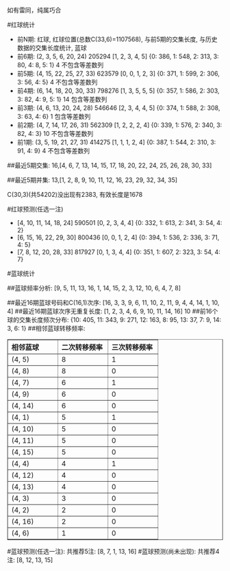 <!-- 
.. title: 双色球2012057期(2012-05-17)数据分析报告
.. slug: slott-2012057-2012-05-17-report
.. date: 2012-05-18 08:00:00 UTC+08:00
.. tags: Lottery
.. link: 
.. description: 
.. type: text
-->

如有雷同，纯属巧合

<!-- TEASER_END-->

#红球统计

- 前N期: 红球, 红球位置(总数C(33,6)=1107568), 与前5期的交集长度, 与历史数据的交集长度统计, 蓝球
- 前6期: (2, 3, 5, 6, 20, 24) 205294 [1, 2, 3, 4, 5] {0: 386, 1: 548, 2: 313, 3: 80, 4: 8, 5: 1} 4 不包含等差数列
- 前5期: (4, 15, 22, 25, 27, 33) 623579 [0, 0, 1, 2, 3] {0: 371, 1: 599, 2: 306, 3: 56, 4: 5} 4 不包含等差数列
- 前4期: (6, 14, 18, 20, 30, 33) 798276 [1, 3, 5, 5, 5] {0: 357, 1: 586, 2: 303, 3: 82, 4: 9, 5: 1} 14 包含等差数列
- 前3期: (4, 6, 13, 20, 24, 28) 546646 [2, 3, 4, 4, 5] {0: 374, 1: 588, 2: 308, 3: 63, 4: 6} 1 包含等差数列
- 前2期: (4, 7, 14, 17, 26, 31) 562309 [1, 2, 2, 2, 4] {0: 339, 1: 576, 2: 340, 3: 82, 4: 3} 10 不包含等差数列
- 前1期: (3, 5, 19, 21, 27, 31) 414275 [1, 1, 1, 2, 4] {0: 387, 1: 544, 2: 310, 3: 91, 4: 9} 4 不包含等差数列

##最近5期交集:
16,[4, 6, 7, 13, 14, 15, 17, 18, 20, 22, 24, 25, 26, 28, 30, 33]

##最近5期并集:
13,[1, 2, 8, 9, 10, 11, 12, 16, 23, 29, 32, 34, 35]

C(30,3)(共54202)没出现有2383, 
有效长度是1678

#红球预测(任选一注)

- [4, 10, 11, 14, 18, 24] 590501 [0, 2, 3, 4, 4] {0: 332, 1: 613, 2: 341, 3: 54, 4: 2}
- [6, 15, 16, 22, 29, 30] 800436 [0, 0, 1, 2, 4] {0: 394, 1: 536, 2: 336, 3: 71, 4: 5}
- [7, 8, 12, 20, 28, 33] 817927 [0, 1, 3, 4, 4] {0: 351, 1: 607, 2: 323, 3: 54, 4: 7}

#蓝球统计

##蓝球频率分析:
[9, 5, 11, 13, 16, 1, 14, 15, 2, 3, 12, 10, 6, 4, 7, 8]

##最近16期蓝球号码和C(16,1)次序:
[16, 3, 3, 9, 6, 11, 10, 2, 11, 9, 4, 4, 14, 1, 10, 4]
##最近16期蓝球次序无重复长度:
[1, 2, 3, 4, 6, 9, 10, 11, 14, 16] 10
##前16个球的交集长度频次分布:
{10: 405, 11: 343, 9: 271, 12: 163, 8: 95, 13: 37, 7: 9, 14: 3, 6: 1}
##相邻蓝球转移频率:
<table border="1" class="table table-striped dataframe">
  <thead>
    <tr style="text-align: left;">
      <th style="min-width: 100px;">相邻蓝球</th>
      <th style="min-width: 100px;">二次转移频率</th>
      <th style="min-width: 100px;">三次转移频率</th>
    </tr>
  </thead>
  <tbody>
    <tr>
      <td>  (4, 5)</td>
      <td> 8</td>
      <td> 1</td>
    </tr>
    <tr>
      <td>  (4, 8)</td>
      <td> 8</td>
      <td> 0</td>
    </tr>
    <tr>
      <td>  (4, 7)</td>
      <td> 6</td>
      <td> 1</td>
    </tr>
    <tr>
      <td>  (4, 9)</td>
      <td> 6</td>
      <td> 0</td>
    </tr>
    <tr>
      <td> (4, 14)</td>
      <td> 6</td>
      <td> 0</td>
    </tr>
    <tr>
      <td>  (4, 1)</td>
      <td> 5</td>
      <td> 1</td>
    </tr>
    <tr>
      <td> (4, 10)</td>
      <td> 5</td>
      <td> 0</td>
    </tr>
    <tr>
      <td> (4, 11)</td>
      <td> 5</td>
      <td> 0</td>
    </tr>
    <tr>
      <td> (4, 15)</td>
      <td> 5</td>
      <td> 0</td>
    </tr>
    <tr>
      <td>  (4, 4)</td>
      <td> 4</td>
      <td> 1</td>
    </tr>
    <tr>
      <td> (4, 12)</td>
      <td> 4</td>
      <td> 0</td>
    </tr>
    <tr>
      <td> (4, 13)</td>
      <td> 4</td>
      <td> 0</td>
    </tr>
    <tr>
      <td>  (4, 3)</td>
      <td> 3</td>
      <td> 0</td>
    </tr>
    <tr>
      <td>  (4, 2)</td>
      <td> 2</td>
      <td> 0</td>
    </tr>
    <tr>
      <td> (4, 16)</td>
      <td> 2</td>
      <td> 0</td>
    </tr>
    <tr>
      <td>  (4, 6)</td>
      <td> 1</td>
      <td> 0</td>
    </tr>
  </tbody>
</table>
#蓝球预测(任选一注):
共推荐5注: [8, 7, 1, 13, 16]
#蓝球预测(尚未出现):
共推荐4注: [8, 12, 13, 15]

